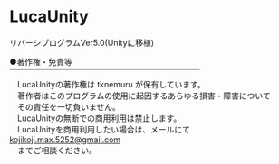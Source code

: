 LucaUnity
=========
リバーシプログラムVer5.0(Unityに移植)


●著作権・免責等  
￣￣￣￣￣￣￣￣￣￣￣￣￣￣￣￣￣￣￣￣￣￣￣￣  
　LucaUnityの著作権は tknemuru が保有しています。  
　著作者はこのプログラムの使用に起因するあらゆる損害・障害について  
　その責任を一切負いません。  
　LucaUnityの無断での商用利用は禁止します。  
　LucaUnityを商用利用したい場合は、メールにて kojikoji.max.5252@gmail.com  
　までご相談ください。  
